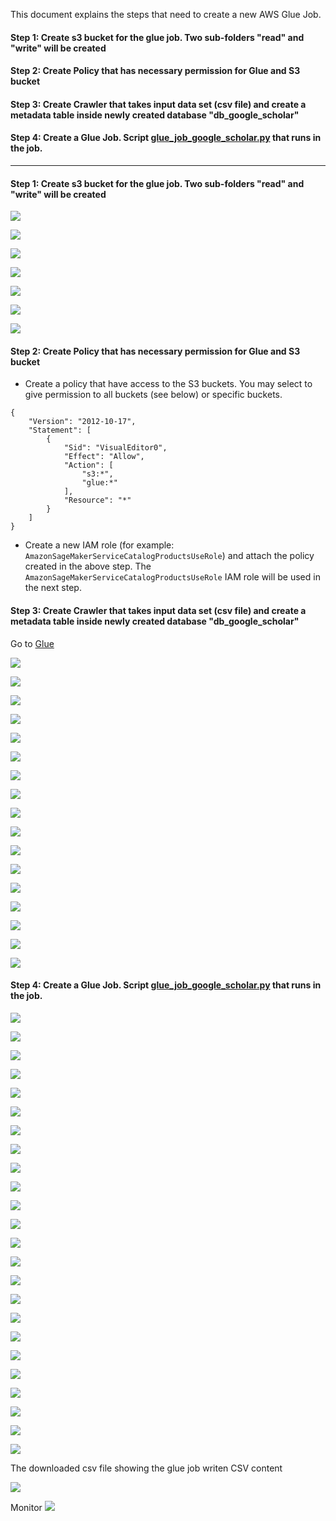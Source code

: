 This document explains the steps that need to create a new AWS Glue Job.

#### Step 1: Create s3 bucket for the glue job. Two sub-folders "read" and "write" will be created
#### Step 2: Create Policy that has necessary permission for Glue and S3 bucket
#### Step 3: Create Crawler that takes input data set (csv file) and create a metadata table inside newly created database "db_google_scholar"
#### Step 4: Create a Glue Job. Script [glue_job_google_scholar.py](./glue_job_google_scholar.py) that runs in the job.

------------------------------------------------------------------------------------

#### Step 1: Create s3 bucket for the glue job. Two sub-folders "read" and "write" will be created


![](./s3_glue_images/s3_7.png)

![](./s3_glue_images/s3_6.png)

![](./s3_glue_images/s3_5.png)

![](./s3_glue_images/s3_4.png)

![](./s3_glue_images/s3_3.png)

![](./s3_glue_images/s3_2.png)

![](./s3_glue_images/s3_1.png)

#### Step 2: Create Policy that has necessary permission for Glue and S3 bucket

- Create a policy that have access to the S3 buckets. You may select to give permission to all buckets (see below) or specific buckets.

```
{
    "Version": "2012-10-17",
    "Statement": [
        {
            "Sid": "VisualEditor0",
            "Effect": "Allow",
            "Action": [
                "s3:*",
                "glue:*"
            ],
            "Resource": "*"
        }
    ]
}
```

- Create a new IAM role (for example: `AmazonSageMakerServiceCatalogProductsUseRole`) and attach the policy created in the above step. The `AmazonSageMakerServiceCatalogProductsUseRole` IAM role will be used in the next step.

#### Step 3: Create Crawler that takes input data set (csv file) and create a metadata table inside newly created database "db_google_scholar" 

Go to [Glue](https://us-east-2.console.aws.amazon.com/glue/home?region=us-east-2#)

![](./glue_crawler_images/glue_crawler_19.png)

![](./glue_crawler_images/glue_crawler_17.png)

![](./glue_crawler_images/glue_crawler_16.png)

![](./glue_crawler_images/glue_crawler_15.png)

![](./glue_crawler_images/glue_crawler_14.png)

![](./glue_crawler_images/glue_crawler_13.png)

![](./glue_crawler_images/glue_crawler_12.png)

![](./glue_crawler_images/glue_crawler_11.png)

![](./glue_crawler_images/glue_crawler_9.png)

![](./glue_crawler_images/glue_crawler_8.png)

![](./glue_crawler_images/glue_crawler_7.png)

![](./glue_crawler_images/glue_crawler_6.png)

![](./glue_crawler_images/glue_crawler_5.png)

![](./glue_crawler_images/glue_crawler_4.png)

![](./glue_crawler_images/glue_crawler_3.png)

![](./glue_crawler_images/glue_crawler_2.png)

![](./glue_crawler_images/glue_crawler_1.png)

#### Step 4: Create a Glue Job. Script [glue_job_google_scholar.py](./glue_job_google_scholar.py) that runs in the job. 

![](./glue_job_create/glue_job_create_29.png)

![](./glue_job_create/glue_job_create_27.png)

![](./glue_job_create/glue_job_create_26.png)

![](./glue_job_create/glue_job_create_25.png)

![](./glue_job_create/glue_job_create_24.png)

![](./glue_job_create/glue_job_create_23.png)

![](./glue_job_create/glue_job_create_22.png)

![](./glue_job_create/glue_job_create_21.png)

![](./glue_job_create/glue_job_create_20.png)

![](./glue_job_create/glue_job_create_19.png)

![](./glue_job_create/glue_job_create_17.png)

![](./glue_job_create/glue_job_create_16.png)

![](./glue_job_create/glue_job_create_15.png)

![](./glue_job_create/glue_job_create_14.png)

![](./glue_job_create/glue_job_create_13.png)

![](./glue_job_create/glue_job_create_12.png)

![](./glue_job_create/glue_job_create_11.png)

![](./glue_job_create/glue_job_create_9.png)

![](./glue_job_create/glue_job_create_8.png)

![](./glue_job_create/glue_job_create_7.png)

![](./glue_job_create/glue_job_create_6.png)

![](./glue_job_create/glue_job_create_5.png)

![](./glue_job_create/glue_job_create_4.png)

![](./glue_job_create/glue_job_create_3.png)

The downloaded csv file showing the glue job writen CSV content

![](./glue_job_create/glue_job_create_2.png)

Monitor
![](./glue_job_create/glue_job_create_1.png)
